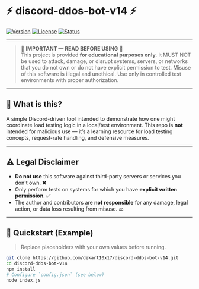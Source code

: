 # ⚡ discord-ddos-bot-v14 ⚡

[![Version](https://img.shields.io/badge/version-1.0.0-blue.svg)](https://github.com/dekart10x17/discord-ddos-bot-v14)
[![License](https://img.shields.io/badge/license-MIT-green.svg)](LICENSE)
[![Status](https://img.shields.io/badge/status-educational-red.svg)](README.md)

---

> 🚨 **IMPORTANT — READ BEFORE USING** 🚨  
> This project is provided **for educational purposes only**. It MUST NOT be used to attack, damage, or disrupt systems, servers, or networks that you do not own or do not have explicit permission to test. Misuse of this software is illegal and unethical. Use only in controlled test environments with proper authorization.

---

## 🔎 What is this?
A simple Discord-driven tool intended to demonstrate how one might coordinate load testing logic in a local/test environment. This repo is **not** intended for malicious use — it’s a learning resource for load testing concepts, request-rate handling, and defensive measures.

---

## ⚠️ Legal Disclaimer
- **Do not use** this software against third-party servers or services you don't own. ❌  
- Only perform tests on systems for which you have **explicit written permission**. ✅  
- The author and contributors are **not responsible** for any damage, legal action, or data loss resulting from misuse. ⚖️

---

## 🚀 Quickstart (Example)
> Replace placeholders with your own values before running.

```bash
git clone https://github.com/dekart10x17/discord-ddos-bot-v14.git
cd discord-ddos-bot-v14
npm install
# Configure `config.json` (see below)
node index.js
